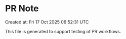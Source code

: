 # PR Note

Created at: Fri 17 Oct 2025 06:52:31 UTC

This file is generated to support testing of PR workflows.

